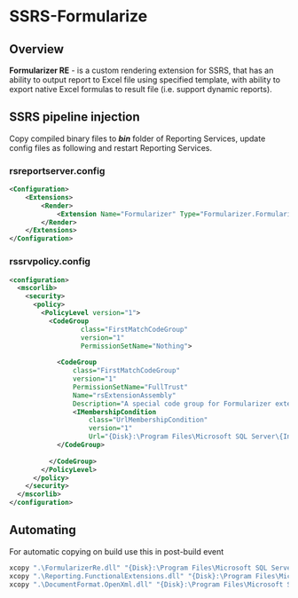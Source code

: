 # SSRS-Formularize

## Overview
**Formularizer RE** - is a custom rendering extension for SSRS, that has an ability to output report to Excel file using specified template, with ability to export native Excel formulas to result file (i.e. support dynamic reports).


## SSRS pipeline injection

Copy compiled binary files to ***bin*** folder of Reporting Services, update config files as following and restart Reporting Services. 

### rsreportserver.config
```xml
<Configuration>
	<Extensions>
		<Render>
			<Extension Name="Formularizer" Type="Formularizer.FormularizerRe, FormularizerRe"/>
		</Render>
	</Extensions>
</Configuration>
```


### rssrvpolicy.config
```xml
<configuration>
  <mscorlib>
    <security>
      <policy>
        <PolicyLevel version="1">
          <CodeGroup
                  class="FirstMatchCodeGroup"
                  version="1"
                  PermissionSetName="Nothing">
				  
			<CodeGroup
				class="FirstMatchCodeGroup"
				version="1"
				PermissionSetName="FullTrust"
				Name="rsExtensionAssembly"
				Description="A special code group for Formularizer extension">
				<IMembershipCondition
					class="UrlMembershipCondition"
					version="1"
					Url="{Disk}:\Program Files\Microsoft SQL Server\{Instance}\Reporting Services\ReportServer\bin\FormularizerRe.dll"/>
			</CodeGroup>
			
          </CodeGroup>
        </PolicyLevel>
      </policy>
    </security>
  </mscorlib>
</configuration>
```

## Automating
For automatic copying on build use this in post-build event
```bash
xcopy ".\FormularizerRe.dll" "{Disk}:\Program Files\Microsoft SQL Server\{Instance}\Reporting Services\ReportServer\bin" /f /c /b /v /y
xcopy ".\Reporting.FunctionalExtensions.dll" "{Disk}:\Program Files\Microsoft SQL Server\{Instance}\Reporting Services\ReportServer\bin" /f /c /b /v /y
xcopy ".\DocumentFormat.OpenXml.dll" "{Disk}:\Program Files\Microsoft SQL Server\{Instance}\Reporting Services\ReportServer\bin" /f /c /b /v /y
```